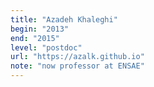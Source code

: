 ```yaml
---
title: "Azadeh Khaleghi"
begin: "2013"
end: "2015"
level: "postdoc"
url: "https://azalk.github.io"
note: "now professor at ENSAE"
---
```

